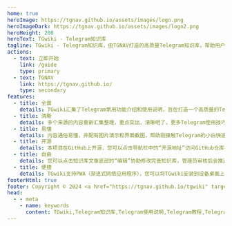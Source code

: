 ```yaml
---
home: true
heroImage: https://tgnav.github.io/assets/images/logo.png
heroImageDark: https://tgnav.github.io/assets/images/logo2.png
heroHeight: 200
heroText: TGwiki - Telegram知识库
tagline: TGwiki - Telegram知识库，由TGNAV打造的高质量Telegram知识库，帮助用户更科学地使用Telegram。
actions:
  - text: 立即开始
    link: /guide
    type: primary
  - text: TGNAV
    link: https://tgnav.github.io/
    type: secondary
features:
  - title: 全面
    details: TGwiki汇集了Telegram常用功能介绍和使用说明，旨在打造一个高质量的Telegram知识库。
  - title: 清晰
    details: 多个来源的内容重新汇集整理，重点突出、清晰明了，更多Telegram使用技巧等你发现！
  - title: 易懂
    details: 内容通俗易懂，并配有图片演示和界面截图，帮助刚接触Telegram的小白快速入门！
  - title: 开源
    details: 本项目在GitHub上开源，您可以点击导航栏中的“开源地址”访问GitHub仓库找到本站的源代码。
  - title: 自由
    details: 您可以点击知识库文章底部的“编辑”协助修改完善知识库，管理员审核后会推送更新。
  - title: 便捷
    details: TGwiki支持PWA（渐进式网络应用程序），您可以将TGwiki安装到设备桌面上。
footerHtml: true
footer: Copyright © 2024 <a href="https://tgnav.github.io/tgwiki" target="_blank">TGwiki</a> by <a href="https://tgnav.github.io/" target="_blank">TGNAV</a><br/><span id="busuanzi_container_site_pv">本站总访问量：<span id="busuanzi_value_site_pv"></span>次</span>
head:
  - - meta
    - name: keywords
      content: TGwiki,Telegram知识库,Telegram使用说明,Telegram教程,Telegram功能介绍,Telegram设置,Telegram使用技巧,TG知识库,TG使用说明,TG教程,TG功能介绍,TG设置,TG使用技巧,电报知识库,电报使用说明,电报教程,电报功能介绍,电报设置,电报使用技巧
---
```

